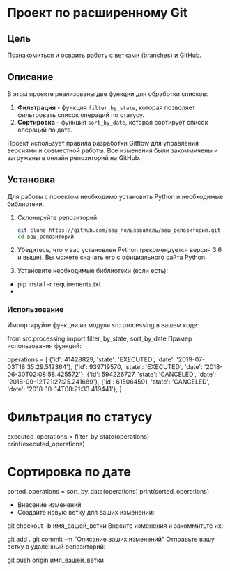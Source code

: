 # Проект по расширенному Git

## Цель
Познакомиться и освоить работу с ветками (branches) и GitHub.

## Описание
В этом проекте реализованы две функции для обработки списков: 
1. **Фильтрация** - функция `filter_by_state`, которая позволяет фильтровать список операций по статусу.
2. **Сортировка** - функция `sort_by_date`, которая сортирует список операций по дате.

Проект использует правила разработки Gitflow для управления версиями и совместной работы. Все изменения были закоммичены и загружены в онлайн репозиторий на GitHub.

## Установка

Для работы с проектом необходимо установить Python и необходимые библиотеки. 

1. Склонируйте репозиторий:
   ```bash
   git clone https://github.com/ваш_пользователь/ваш_репозиторий.git
   cd ваш_репозиторий
2. Убедитесь, что у вас установлен Python (рекомендуется версия 3.6 и выше). Вы можете скачать его с официального сайта Python.

3. Установите необходимые библиотеки (если есть):

- pip install -r requirements.txt
- 
### Использование
Импортируйте функции из модуля src.processing в вашем коде:

from src.processing import filter_by_state, sort_by_date
Пример использования функций:

operations = [
    {'id': 41428829, 'state': 'EXECUTED', 'date': '2019-07-03T18:35:29.512364'},
    {'id': 939719570, 'state': 'EXECUTED', 'date': '2018-06-30T02:08:58.425572'},
    {'id': 594226727, 'state': 'CANCELED', 'date': '2018-09-12T21:27:25.241689'},
    {'id': 615064591, 'state': 'CANCELED', 'date': '2018-10-14T08:21:33.419441'},
]

# Фильтрация по статусу
executed_operations = filter_by_state(operations)
print(executed_operations)

# Сортировка по дате
sorted_operations = sort_by_date(operations)
print(sorted_operations)
- Внесение изменений
- Создайте новую ветку для ваших изменений:

git checkout -b имя_вашей_ветки
Внесите изменения и закоммитьте их:

git add .
git commit -m "Описание ваших изменений"
Отправьте вашу ветку в удаленный репозиторий:

git push origin имя_вашей_ветки